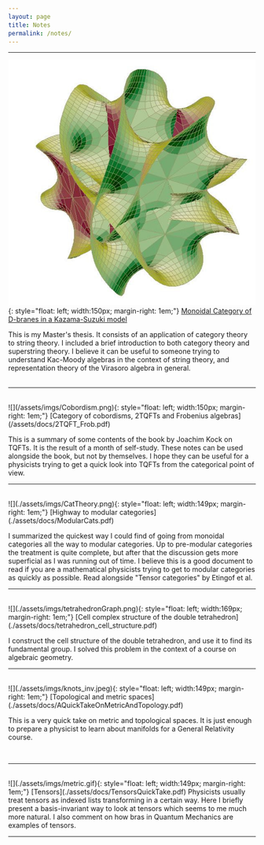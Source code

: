 ```yaml
---
layout: page
title: Notes
permalink: /notes/
---
```


---------------------

![](/assets/imgs/CYmanifold_inv.jpg){: style="float: left; width:150px; margin-right: 1em;"}
[Monoidal Category of D-branes in a Kazama-Suzuki  model](/assets/docs/Thesis_Francisco_Simoes.pdf)

This is my Master's thesis. It consists of an application of category theory to string theory. I included a brief introduction to both category theory and superstring theory. I believe it can be useful to someone trying to understand  Kac-Moody algebras in the context of string theory, and representation theory of the Virasoro algebra in general.  
<br />

---------------------

<br />
![](/assets/imgs/Cobordism.png){: style="float: left; width:150px; margin-right: 1em;"}
[Category of cobordisms, 2TQFTs and Frobenius algebras](/assets/docs/2TQFT_Frob.pdf)  

This is a summary of some contents of the book by Joachim Kock on TQFTs. It is the result of a month of self-study. These notes can be used alongside the book, but not by themselves. I hope they can be useful for a physicists trying to get a quick look into TQFTs from the categorical point of view.
<br />

---------------------

<br />
![](./assets/imgs/CatTheory.png){: style="float: left; width:149px; margin-right: 1em;"}
[Highway to modular categories](./assets/docs/ModularCats.pdf)  

I summarized the quickest way I could find of going from monoidal categories all the way to modular categories. Up to pre-modular categories the treatment is quite complete, but after that the discussion gets more superficial as I was running out of time.
I believe this is a good document to read if you are a mathematical physicists trying to get to modular categories as quickly as possible. Read alongside "Tensor categories" by Etingof et al.
<br />

---------------------

<br />
![](./assets/imgs/tetrahedronGraph.png){: style="float: left; width:169px; margin-right: 1em;"}
[Cell complex structure of the double tetrahedron](./assets/docs/tetrahedron_cell_structure.pdf)  

I construct the cell structure of the double tetrahedron, and use it to find its fundamental group. 
I solved this problem in the context of a course on algebraic geometry.
<br />

---------------------

<br />
![](./assets/imgs/knots_inv.jpeg){: style="float: left; width:149px; margin-right: 1em;"}
[Topological and metric spaces](./assets/docs/AQuickTakeOnMetricAndTopology.pdf)  

This is a very quick take on metric and topological spaces. It is just enough to prepare a physicist to learn about manifolds for a General Relativity course.

<br />

---------------------

<br />
![](./assets/imgs/metric.gif){: style="float: left; width:149px; margin-right: 1em;"}
[Tensors](./assets/docs/TensorsQuickTake.pdf)  
Physicists usually treat tensors as indexed lists transforming in a certain way.
Here I briefly present a basis-invariant way to look at tensors which seems to me much more natural.
I also comment on how bras in Quantum Mechanics are examples of tensors.

<br />

---------------------

